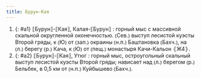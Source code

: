 ```yaml
---
title: Бурун-Кая
---
```


1. {: #a1} ⟦Бурун⟧-⟦Кая⟧, Калая-⟦Бурун⟧
: горный мыс с массивной скальной округленной оконечностью. ⦅Сев.⦆ выступ лесистой куэсты Второй гряды, к ⦅Ю⦆ от ⦅зап.⦆ окраины ⦅н.п.⦆ Баштановка ⦅Бахч.⦆, на ⦅л.⦆ берегу ⦅р.⦆ Кача, к ⦅Ю⦆ от ⦅пещ.⦆ монастыря Качи-Кальон ⦃Ж4⦄.
2. {: #a2} ⟦Бурун⟧-⟦Кая⟧, Утюг
: горный мыс, остроугольный скальный выступ лесистой куэсты Второй гряды; нависает над ⦅л.⦆ берегом ⦅р.⦆ Бельбек, в 0,5 км от ⦅н.п.⦆ Куйбышево ⦅Бахч.⦆.

